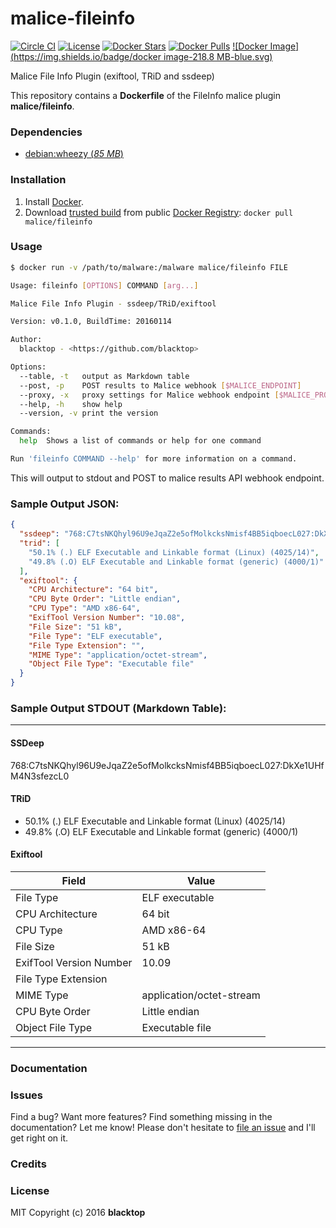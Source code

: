 malice-fileinfo
===============

[![Circle CI](https://circleci.com/gh/maliceio/malice-fileinfo.png?style=shield)](https://circleci.com/gh/maliceio/malice-fileinfo) [![License](http://img.shields.io/:license-mit-blue.svg)](http://doge.mit-license.org) [![Docker Stars](https://img.shields.io/docker/stars/malice/fileinfo.svg)](https://hub.docker.com/r/malice/fileinfo/) [![Docker Pulls](https://img.shields.io/docker/pulls/malice/fileinfo.svg)](https://hub.docker.com/r/malice/fileinfo/) [![Docker Image](https://img.shields.io/badge/docker image-218.8 MB-blue.svg)](https://hub.docker.com/r/malice/fileinfo/)

Malice File Info Plugin (exiftool, TRiD and ssdeep)

This repository contains a **Dockerfile** of the FileInfo malice plugin **malice/fileinfo**.

### Dependencies

-	[debian:wheezy (*85 MB*\)](https://index.docker.io/_/debian/)

### Installation

1.	Install [Docker](https://www.docker.io/).
2.	Download [trusted build](https://hub.docker.com/r/malice/fileinfo/) from public [Docker Registry](https://index.docker.io/): `docker pull malice/fileinfo`

### Usage

```bash
$ docker run -v /path/to/malware:/malware malice/fileinfo FILE

Usage: fileinfo [OPTIONS] COMMAND [arg...]

Malice File Info Plugin - ssdeep/TRiD/exiftool

Version: v0.1.0, BuildTime: 20160114

Author:
  blacktop - <https://github.com/blacktop>

Options:
  --table, -t	output as Markdown table
  --post, -p	POST results to Malice webhook [$MALICE_ENDPOINT]
  --proxy, -x	proxy settings for Malice webhook endpoint [$MALICE_PROXY]
  --help, -h	show help
  --version, -v	print the version

Commands:
  help	Shows a list of commands or help for one command

Run 'fileinfo COMMAND --help' for more information on a command.
```

This will output to stdout and POST to malice results API webhook endpoint.

### Sample Output JSON:

```json
{
  "ssdeep": "768:C7tsNKQhyl96U9eJqaZ2e5ofMolkcksNmisf4BB5iqboecL027:DkXe1UHfM4N3sfezcL0",
  "trid": [
    "50.1% (.) ELF Executable and Linkable format (Linux) (4025/14)",
    "49.8% (.O) ELF Executable and Linkable format (generic) (4000/1)"
  ],
  "exiftool": {
    "CPU Architecture": "64 bit",
    "CPU Byte Order": "Little endian",
    "CPU Type": "AMD x86-64",
    "ExifTool Version Number": "10.08",
    "File Size": "51 kB",
    "File Type": "ELF executable",
    "File Type Extension": "",
    "MIME Type": "application/octet-stream",
    "Object File Type": "Executable file"
  }
}
```

### Sample Output STDOUT (Markdown Table):

---

#### SSDeep

768:C7tsNKQhyl96U9eJqaZ2e5ofMolkcksNmisf4BB5iqboecL027:DkXe1UHfM4N3sfezcL0

#### TRiD

-	50.1% (.) ELF Executable and Linkable format (Linux) (4025/14)
-	49.8% (.O) ELF Executable and Linkable format (generic) (4000/1)

#### Exiftool

| Field                   | Value                    |
|-------------------------|--------------------------|
| File Type               | ELF executable           |
| CPU Architecture        | 64 bit                   |
| CPU Type                | AMD x86-64               |
| File Size               | 51 kB                    |
| ExifTool Version Number | 10.09                    |
| File Type Extension     |                          |
| MIME Type               | application/octet-stream |
| CPU Byte Order          | Little endian            |
| Object File Type        | Executable file          |

---

### Documentation

### Issues

Find a bug? Want more features? Find something missing in the documentation? Let me know! Please don't hesitate to [file an issue](https://github.com/maliceio/malice-fileinfo/issues/new) and I'll get right on it.

### Credits

### License

MIT Copyright (c) 2016 **blacktop**
